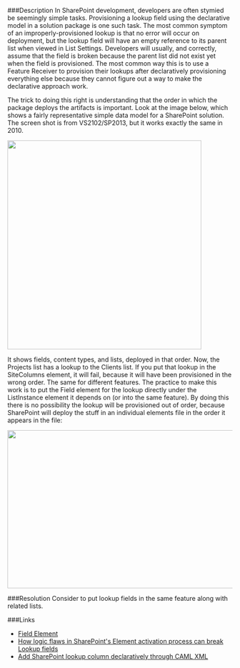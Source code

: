 ﻿<properties 
	pageTitle="RESP515114: Incorrect lookup field provision" 
    pageName="resp515114"
    parentPageId="xml"
/>

###Description
In SharePoint development, developers are often stymied be seemingly simple tasks. Provisioning a lookup field using the declarative model in a solution package is one such task. The most common symptom of an improperly-provisioned lookup is that no error will occur on deployment, but the lookup field will have an empty reference to its parent list when viewed in List Settings. Developers will usually, and correctly, assume that the field is broken because the parent list did not exist yet when the field is provisioned. The most common way this is to use a Feature Receiver to provision their lookups after declaratively provisioning everything else because they cannot figure out a way to make the declarative approach work.

The trick to doing this right is understanding that the order in which the package deploys the artifacts is important. Look at the image below, which shows a fairly representative simple data model for a SharePoint solution. The screen shot is from VS2102/SP2013, but it works exactly the same in 2010.

<img class="alignnone" src="http://derekgusoff.files.wordpress.com/2013/04/package.jpg" alt="" width="434" height="468" />

It shows fields, content types, and lists, deployed in that order. Now, the Projects list has a lookup to the Clients list. If you put that lookup in the SiteColumns element, it will fail, because it will have been provisioned in the wrong order. The same for different features. The practice to make this work is to put the Field element for the lookup directly under the ListInstance element it depends on (or into the same feature). By doing this there is no possibility the lookup will be provisioned out of order, because SharePoint will deploy the stuff in an individual elements file in the order it appears in the file:

<img class="alignnone" src="http://derekgusoff.files.wordpress.com/2013/04/elements.jpg" alt="" width="527" height="354" />


###Resolution
Consider to put lookup fields in the same feature along with related lists.

###Links
- [Field Element](http://msdn.microsoft.com/en-us/library/office/aa979575.aspx)
- [How logic flaws in SharePoint's Element activation process can break Lookup fields](http://www.codefornuts.com/2010/12/how-logic-flaws-in-sharepoints-element.html)
- [Add SharePoint lookup column declaratively through CAML XML](http://blogs.msdn.com/b/joshuag/archive/2008/03/14/add-sharepoint-lookup-column-declaratively-through-caml-xml.aspx)